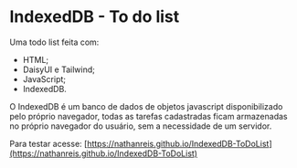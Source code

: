 # IndexedDB - To do list

Uma todo list feita com:

- HTML;
- DaisyUI e Tailwind;
- JavaScript;
- IndexedDB.

O IndexedDB é um banco de dados de objetos javascript disponibilizado pelo próprio navegador, todas as tarefas cadastradas ficam armazenadas no próprio navegador do usuário, sem a necessidade de um servidor.

Para testar acesse: [https://nathanreis.github.io/IndexedDB-ToDoList](https://nathanreis.github.io/IndexedDB-ToDoList)
